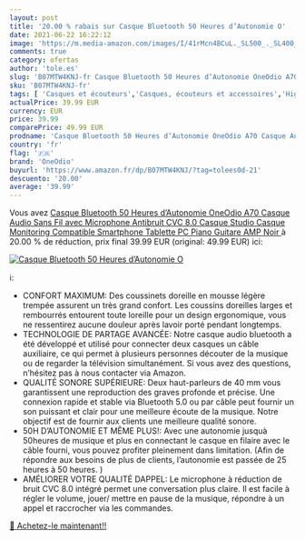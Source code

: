 ```yaml
---
layout: post
title: '20.00 % rabais sur Casque Bluetooth 50 Heures d’Autonomie O'
date: 2021-06-22 16:22:12
image: 'https://m.media-amazon.com/images/I/41rMcn4BCuL._SL500_._SL400_.jpg'
comments: true
category: ofertas
author: 'tole.es'
slug: 'B07MTW4KNJ-fr Casque Bluetooth 50 Heures d’Autonomie OneOdio A70 Casque...'
sku: 'B07MTW4KNJ-fr'
tags: [ 'Casques et écouteurs','Casques, écouteurs et accessoires','High-Tech','oneodio', ]
actualPrice: 39.99 EUR
currency: EUR
price: 39.99
comparePrice: 49.99 EUR
prodname: 'Casque Bluetooth 50 Heures d’Autonomie OneOdio A70 Casque Audio Sans Fil avec Microphone Antibruit CVC 8.0  Casque Studio  Casque Monitoring  Compatible Smartphone Tablette PC Piano Guitare AMP  Noir '
country: 'fr'
flag: '🇫🇷'
brand: 'OneOdio'
buyurl: 'https://www.amazon.fr/dp/B07MTW4KNJ/?tag=tolees0d-21'
descuento: '20.00'
average: '39.99'
---
```


Vous avez [Casque Bluetooth 50 Heures d’Autonomie OneOdio A70 Casque Audio Sans Fil avec Microphone Antibruit CVC 8.0  Casque Studio  Casque Monitoring  Compatible Smartphone Tablette PC Piano Guitare AMP  Noir ](https://www.amazon.fr/dp/B07MTW4KNJ/?tag=tolees0d-21)  à  20.00 % de réduction, prix final  39.99 EUR (original: 49.99 EUR) ici:

[![Casque Bluetooth 50 Heures d’Autonomie O](https://m.media-amazon.com/images/I/41rMcn4BCuL._SL500_._SL400_.jpg)](https://www.amazon.fr/dp/B07MTW4KNJ/?tag=tolees0d-21)

ℹ️:

- CONFORT MAXIMUM: Des coussinets doreille en mousse légère trempée assurent un très grand confort. Les coussins doreilles larges et rembourrés entourent toute loreille pour un design ergonomique, vous ne ressentirez aucune douleur après lavoir porté pendant longtemps.
- TECHNOLOGIE DE PARTAGE AVANCÉE: Notre casque audio bluetooth a été développé et utilisé pour connecter deux casques un câble auxiliaire, ce qui permet à plusieurs personnes découter de la musique ou de regarder la télévision simultanément. Si vous avez des questions, n’hésitez pas à nous contacter via Amazon.
- QUALITÉ SONORE SUPÉRIEURE: Deux haut-parleurs de 40 mm vous garantissent une reproduction des graves profonde et précise. Une connexion rapide et stable via Bluetooth 5.0 ou par câble peut fournir un son puissant et clair pour une meilleure écoute de la musique. Notre objectif est de fournir aux clients une meilleure qualité sonore.
- 50H D’AUTONOMIE ET MÊME PLUS!: Avec une autonomie jusquà 50heures de musique et plus en connectant le casque en filaire avec le câble fourni, vous pouvez profiter pleinement dans limitation. (Afin de répondre aux besoins de plus de clients, l’autonomie est passée de 25 heures à 50 heures. )
- AMÉLIORER VOTRE QUALITÉ DAPPEL: Le microphone à réduction de bruit CVC 8.0 intégré permet une conversation plus claire. Il est facile à régler le volume, jouer/ mettre en pause de la musique, répondre à un appel et raccrocher via les commandes.

[🛒 Achetez-le maintenant!!](https://www.amazon.fr/dp/B07MTW4KNJ/?tag=tolees0d-21)
